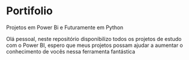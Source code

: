 # Portifolio
Projetos em Power Bi e Futuramente em Python

Olá pessoal, neste repositório disponibilizo todos os projetos de estudo com o Power BI, espero que meus projetos possam ajudar a aumentar o conhecimento de vocês nessa ferramenta fantástica 
